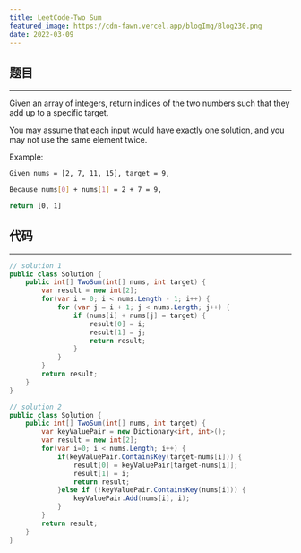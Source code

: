 ```yaml
---
title: LeetCode-Two Sum
featured_image: https://cdn-fawn.vercel.app/blogImg/Blog230.png
date: 2022-03-09
---
```


## 题目
***  
Given an array of integers, return indices of the two numbers such that they add up to a specific target.

You may assume that each input would have exactly one solution, and you may not use the same element twice.

Example: 
``` sh
Given nums = [2, 7, 11, 15], target = 9,

Because nums[0] + nums[1] = 2 + 7 = 9,

return [0, 1]
```

## 代码
***  
``` csharp
// solution 1
public class Solution {
    public int[] TwoSum(int[] nums, int target) {
        var result = new int[2];
        for(var i = 0; i < nums.Length - 1; i++) {
            for (var j = i + 1; j < nums.Length; j++) {
                if (nums[i] + nums[j] = target) {
                    result[0] = i;
                    result[1] = j;
                    return result;
                }
            }
        }
        return result;
    }
}

// solution 2
public class Solution {
    public int[] TwoSum(int[] nums, int target) {
        var keyValuePair = new Dictionary<int, int>();
        var result = new int[2];
        for(var i=0; i < nums.Length; i++) {
            if(keyValuePair.ContainsKey(target-nums[i])) {
                result[0] = keyValuePair[target-nums[i]];
                result[1] = i;
                return result;
            }else if (!keyValuePair.ContainsKey(nums[i])) {
                keyValuePair.Add(nums[i], i);
            }
        }
        return result;
    }
}
```